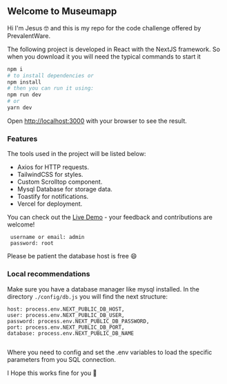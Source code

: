 

## Welcome to Museumapp

Hi I'm Jesus :nerd_face: and this is my repo for the code challenge offered by PrevalentWare.

The following project is developed in React with the NextJS framework.
So when you download it you will need the typical commands to start it

```bash
npm i
# to install dependencies or 
npm install
# then you can run it using:
npm run dev
# or
yarn dev
```

Open [http://localhost:3000](http://localhost:3000) with your browser to see the result.

### Features

The tools used in the project will be listed below:

- Axios for HTTP requests.
- TailwindCSS for styles.
- Custom Scrolltop component.
- Mysql Database for storage data.
- Toastify for notifications.
- Vercel for deployment.

You can check out the [Live Demo](https://museum-app-gamma.vercel.app/) - your feedback and contributions are welcome!

```
 username or email: admin
 password: root
```

Please be patient the database host is free :smile:

### Local recommendations

Make sure you have a database manager like mysql installed.
In the directory ``` ./config/db.js ``` you will find the next structure:
```
host: process.env.NEXT_PUBLIC_DB_HOST,
user: process.env.NEXT_PUBLIC_DB_USER,
password: process.env.NEXT_PUBLIC_DB_PASSWORD,
port: process.env.NEXT_PUBLIC_DB_PORT,
database: process.env.NEXT_PUBLIC_DB_NAME
    
```
Where you need to config and set the .env variables to load the specific parameters from you SQL connection.

I Hope this works fine for you :robot:
